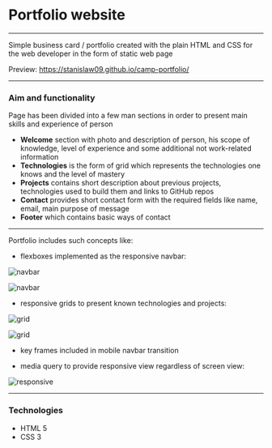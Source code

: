 # Portfolio website

---

Simple business card / portfolio created with the plain HTML and CSS for the web developer in the form of static web page

Preview:
https://stanislaw09.github.io/camp-portfolio/


---

### Aim and functionality

Page has been divided into a few man sections in order to present main skills and experience of person

* **Welcome** section with photo and description of person, his scope of knowledge, level of experience and some additional not work-related information
* **Technologies** is the form of grid which represents the technologies one knows and the level of mastery
* **Projects** contains short description about previous projects, technologies used to build them and links to GitHub repos
* **Contact** provides short contact form with the required fields like name, email, main purpose of message
* **Footer** which contains basic ways of contact

---

Portfolio includes such concepts like:

- flexboxes implemented as the responsive navbar:

![navbar](./images/screen1.png)

![navbar](./images/screen5.png)

- responsive grids to present known technologies and projects:

![grid](./images/screen2.png)

![grid](./images/screen3.png)

* key frames included in mobile navbar transition

* media query to provide responsive view regardless of screen view:

![responsive](./images/screen4.png)


---
  

### Technologies

* HTML 5
* CSS 3
